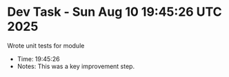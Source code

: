 # Dev Task - Sun Aug 10 19:45:26 UTC 2025
Wrote unit tests for module
- Time: 19:45:26
- Notes: This was a key improvement step.
